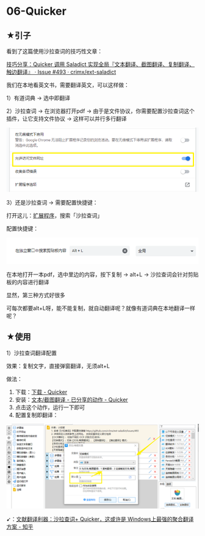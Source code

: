 # 06-Quicker

## ★引子

看到了这篇使用沙拉查词的技巧性文章：

[技巧分享：Quicker 调用 Saladict 实现全局『文本翻译、截图翻译、复制翻译、触边翻译』 · Issue #493 · crimx/ext-saladict](https://github.com/crimx/ext-saladict/issues/493)

我们在本地看英文书，需要翻译英文，可以这样做：

1）有道词典 -> 选中即翻译

2）沙拉查词 -> 在浏览器打开pdf -> 由于是文件协议，你需要配置沙拉查词这个插件，让它支持文件协议 -> 这样可以并行多行翻译

![](assets/img/2020-03-25-12-00-57.png)

3）还是沙拉查词 -> 需要配置快捷键：

打开这儿：[扩展程序](chrome://extensions/shortcuts)，搜索「沙拉查词」

配置快捷键：

![alt-L](assets/img/2020-03-25-12-05-28.png)

在本地打开一本pdf，选中里边的内容，按下复制 -> alt+L -> 沙拉查词会针对剪贴板的内容进行翻译

显然，第三种方式好很多

可每次都要alt+L呀，能不能复制，就自动翻译呢？就像有道词典在本地翻译一样呢？

## ★使用

1）沙拉查词翻译配置

效果：复制文字，直接弹窗翻译，无须alt+L

做法：

1. 下载：[下载 - Quicker](https://www.getquicker.net/Download)
2. 安装：[文本/截图翻译 - 已分享的动作 - Quicker](https://getquicker.net/Sharedaction?code=b0d1a134-8284-4a44-d1be-08d746da5869)
3. 点击这个动作，运行一下即可
4. 配置复制即翻译：

![配置复制翻译](assets/img/2020-03-25-14-28-37.png)

➹：[文献翻译利器：沙拉查词+ Quicker，这或许是 Windows上最强的聚合翻译方案 - 知乎](https://zhuanlan.zhihu.com/p/106650743)






